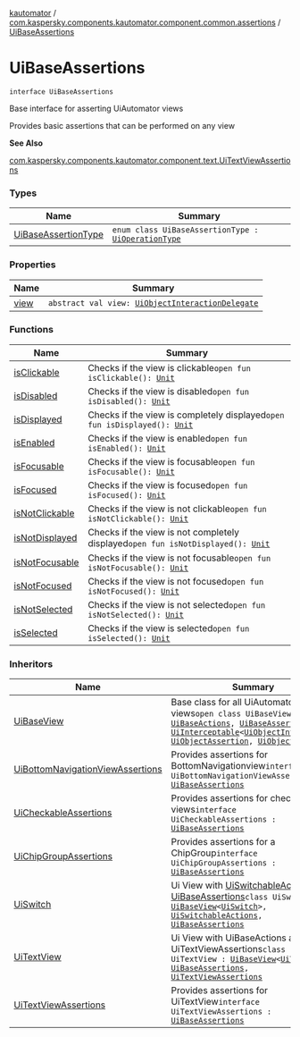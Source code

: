 [kautomator](../../index.md) / [com.kaspersky.components.kautomator.component.common.assertions](../index.md) / [UiBaseAssertions](./index.md)

# UiBaseAssertions

`interface UiBaseAssertions`

Base interface for asserting UiAutomator views

Provides basic assertions that can be performed on any view

**See Also**

[com.kaspersky.components.kautomator.component.text.UiTextViewAssertions](../../com.kaspersky.components.kautomator.component.text/-ui-text-view-assertions/index.md)

### Types

| Name | Summary |
|---|---|
| [UiBaseAssertionType](-ui-base-assertion-type/index.md) | `enum class UiBaseAssertionType : `[`UiOperationType`](../../com.kaspersky.components.kautomator.intercept.operation/-ui-operation-type/index.md) |

### Properties

| Name | Summary |
|---|---|
| [view](view.md) | `abstract val view: `[`UiObjectInteractionDelegate`](../../com.kaspersky.components.kautomator.intercept.delegate/-ui-object-interaction-delegate/index.md) |

### Functions

| Name | Summary |
|---|---|
| [isClickable](is-clickable.md) | Checks if the view is clickable`open fun isClickable(): `[`Unit`](https://kotlinlang.org/api/latest/jvm/stdlib/kotlin/-unit/index.html) |
| [isDisabled](is-disabled.md) | Checks if the view is disabled`open fun isDisabled(): `[`Unit`](https://kotlinlang.org/api/latest/jvm/stdlib/kotlin/-unit/index.html) |
| [isDisplayed](is-displayed.md) | Checks if the view is completely displayed`open fun isDisplayed(): `[`Unit`](https://kotlinlang.org/api/latest/jvm/stdlib/kotlin/-unit/index.html) |
| [isEnabled](is-enabled.md) | Checks if the view is enabled`open fun isEnabled(): `[`Unit`](https://kotlinlang.org/api/latest/jvm/stdlib/kotlin/-unit/index.html) |
| [isFocusable](is-focusable.md) | Checks if the view is focusable`open fun isFocusable(): `[`Unit`](https://kotlinlang.org/api/latest/jvm/stdlib/kotlin/-unit/index.html) |
| [isFocused](is-focused.md) | Checks if the view is focused`open fun isFocused(): `[`Unit`](https://kotlinlang.org/api/latest/jvm/stdlib/kotlin/-unit/index.html) |
| [isNotClickable](is-not-clickable.md) | Checks if the view is not clickable`open fun isNotClickable(): `[`Unit`](https://kotlinlang.org/api/latest/jvm/stdlib/kotlin/-unit/index.html) |
| [isNotDisplayed](is-not-displayed.md) | Checks if the view is not completely displayed`open fun isNotDisplayed(): `[`Unit`](https://kotlinlang.org/api/latest/jvm/stdlib/kotlin/-unit/index.html) |
| [isNotFocusable](is-not-focusable.md) | Checks if the view is not focusable`open fun isNotFocusable(): `[`Unit`](https://kotlinlang.org/api/latest/jvm/stdlib/kotlin/-unit/index.html) |
| [isNotFocused](is-not-focused.md) | Checks if the view is not focused`open fun isNotFocused(): `[`Unit`](https://kotlinlang.org/api/latest/jvm/stdlib/kotlin/-unit/index.html) |
| [isNotSelected](is-not-selected.md) | Checks if the view is not selected`open fun isNotSelected(): `[`Unit`](https://kotlinlang.org/api/latest/jvm/stdlib/kotlin/-unit/index.html) |
| [isSelected](is-selected.md) | Checks if the view is selected`open fun isSelected(): `[`Unit`](https://kotlinlang.org/api/latest/jvm/stdlib/kotlin/-unit/index.html) |

### Inheritors

| Name | Summary |
|---|---|
| [UiBaseView](../../com.kaspersky.components.kautomator.component.common.views/-ui-base-view/index.md) | Base class for all UiAutomator DSL views`open class UiBaseView<out T> : `[`UiBaseActions`](../../com.kaspersky.components.kautomator.component.common.actions/-ui-base-actions/index.md)`, `[`UiBaseAssertions`](./index.md)`, `[`UiInterceptable`](../../com.kaspersky.components.kautomator.intercept.base/-ui-interceptable/index.md)`<`[`UiObjectInteraction`](../../com.kaspersky.components.kautomator.intercept.interaction/-ui-object-interaction/index.md)`, `[`UiObjectAssertion`](../../com.kaspersky.components.kautomator.intercept.operation/-ui-object-assertion.md)`, `[`UiObjectAction`](../../com.kaspersky.components.kautomator.intercept.operation/-ui-object-action.md)`>` |
| [UiBottomNavigationViewAssertions](../../com.kaspersky.components.kautomator.component.bottomnav/-ui-bottom-navigation-view-assertions/index.md) | Provides assertions for BottomNavigationview`interface UiBottomNavigationViewAssertions : `[`UiBaseAssertions`](./index.md) |
| [UiCheckableAssertions](../../com.kaspersky.components.kautomator.component.check/-ui-checkable-assertions/index.md) | Provides assertions for checkable views`interface UiCheckableAssertions : `[`UiBaseAssertions`](./index.md) |
| [UiChipGroupAssertions](../../com.kaspersky.components.kautomator.component.chip/-ui-chip-group-assertions/index.md) | Provides assertions for a ChipGroup`interface UiChipGroupAssertions : `[`UiBaseAssertions`](./index.md) |
| [UiSwitch](../../com.kaspersky.components.kautomator.component.switch/-ui-switch/index.md) | Ui View with [UiSwitchableActions](../../com.kaspersky.components.kautomator.component.switch/-ui-switchable-actions/index.md) and [UiBaseAssertions](./index.md)`class UiSwitch : `[`UiBaseView`](../../com.kaspersky.components.kautomator.component.common.views/-ui-base-view/index.md)`<`[`UiSwitch`](../../com.kaspersky.components.kautomator.component.switch/-ui-switch/index.md)`>, `[`UiSwitchableActions`](../../com.kaspersky.components.kautomator.component.switch/-ui-switchable-actions/index.md)`, `[`UiBaseAssertions`](./index.md) |
| [UiTextView](../../com.kaspersky.components.kautomator.component.text/-ui-text-view/index.md) | Ui View with UiBaseActions and UiTextViewAssertions`class UiTextView : `[`UiBaseView`](../../com.kaspersky.components.kautomator.component.common.views/-ui-base-view/index.md)`<`[`UiTextView`](../../com.kaspersky.components.kautomator.component.text/-ui-text-view/index.md)`>, `[`UiBaseAssertions`](./index.md)`, `[`UiTextViewAssertions`](../../com.kaspersky.components.kautomator.component.text/-ui-text-view-assertions/index.md) |
| [UiTextViewAssertions](../../com.kaspersky.components.kautomator.component.text/-ui-text-view-assertions/index.md) | Provides assertions for UiTextView`interface UiTextViewAssertions : `[`UiBaseAssertions`](./index.md) |
